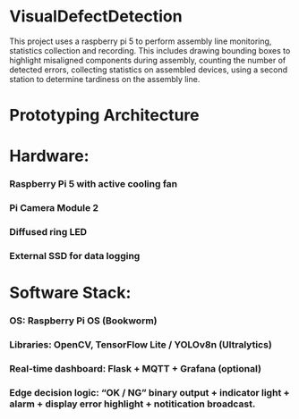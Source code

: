 # VisualDefectDetection
This project uses a raspberry pi 5 to perform assembly line monitoring, statistics collection and recording. This includes drawing bounding boxes to highlight misaligned components during assembly, counting the number of detected errors, collecting statistics on assembled devices, using a second station to determine tardiness on the assembly line.

# Prototyping Architecture

# Hardware:

### Raspberry Pi 5 with active cooling fan

### Pi Camera Module 2 

### Diffused ring LED

### External SSD for data logging

# Software Stack:

### OS: Raspberry Pi OS (Bookworm)

### Libraries: OpenCV, TensorFlow Lite / YOLOv8n (Ultralytics)

### Real-time dashboard: Flask + MQTT + Grafana (optional)

### Edge decision logic: “OK / NG” binary output + indicator light + alarm + display error highlight + notitication broadcast.
